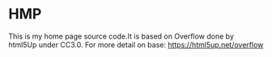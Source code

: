 # HMP
This is my home page source code.It is based on Overflow done by html5Up under CC3.0.
For more detail on base: https://html5up.net/overflow

